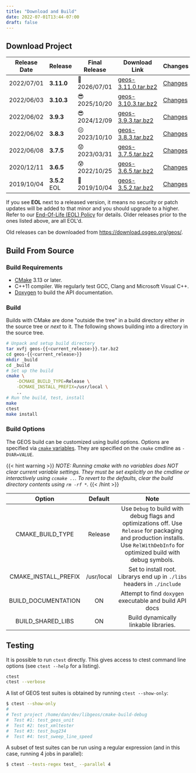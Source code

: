 ```yaml
---
title: "Download and Build"
date: 2022-07-01T13:44-07:00
draft: false
---
```



## Download Project

| Release Date | Release | Final Release | Download Link | Changes |
| ------------ | ------- | ------------- | ------- | ------- |
|  2022/07/01 | **3.11.0** | :green_heart: 2026/07/01 | [geos-3.11.0.tar.bz2](https://download.osgeo.org/geos/geos-3.11.0.tar.bz2) | [Changes](https://github.com/libgeos/geos/blob/3.11.0/NEWS.md) |
|  2022/06/03 | **3.10.3** | :sunglasses: 2025/10/20 | [geos-3.10.3.tar.bz2](https://download.osgeo.org/geos/geos-3.10.3.tar.bz2) | [Changes](https://github.com/libgeos/geos/blob/3.10.3/NEWS)
|  2022/06/02 | **3.9.3** |  :sunglasses: 2024/12/09 | [geos-3.9.3.tar.bz2](https://download.osgeo.org/geos/geos-3.9.3.tar.bz2) | [Changes](https://github.com/libgeos/geos/blob/3.9.3/NEWS) |
|  2022/06/02 | **3.8.3** |  :neutral_face: 2023/10/10 | [geos-3.8.3.tar.bz2](https://download.osgeo.org/geos/geos-3.8.3.tar.bz2) | [Changes](https://github.com/libgeos/geos/blob/3.8.3/NEWS) |
|  2022/06/08 | **3.7.5** |  :worried: 2023/03/31  | [geos-3.7.5.tar.bz2](https://download.osgeo.org/geos/geos-3.7.5.tar.bz2) | [Changes](https://github.com/libgeos/geos/blob/3.7.5/NEWS) |
|  2020/12/11 | **3.6.5** |  :cold_sweat: 2022/10/25 | [geos-3.6.5.tar.bz2](https://download.osgeo.org/geos/geos-3.6.5.tar.bz2) | [Changes](https://github.com/libgeos/geos/blob/3.6.5/NEWS) |
|  2019/10/04 | **3.5.2** EOL | :cursing_face: 2019/10/04|  [geos-3.5.2.tar.bz2](https://download.osgeo.org/geos/geos-3.5.2.tar.bz2) | [Changes](https://github.com/libgeos/geos/blob/3.5.2/NEWS) |

If you see **EOL** next to a released version, it means no security or patch updates will be added to that minor and you should upgrade to a higher.
Refer to our [End-Of-Life (EOL) Policy](/development/rfcs/rfc11/) for details.
Older releases prior to the ones listed above, are all EOL'd.

Old releases can be downloaded from https://download.osgeo.org/geos/.


## Build From Source

### Build Requirements

* [CMake](https://cmake.org/download/) 3.13 or later.
* C++11 compiler. We regularly test GCC, Clang and Microsoft Visual C++.
* [Doxygen](https://www.doxygen.nl/) to build the API documentation.

### Build

Builds with CMake are done "outside the tree" in a build directory either *in* the source tree or *next* to it.  The following shows building into a directory in the source tree.

```bash
# Unpack and setup build directory
tar xvfj geos-{{<current_release>}}.tar.bz2
cd geos-{{<current_release>}}
mkdir _build
cd _build
# Set up the build
cmake \
    -DCMAKE_BUILD_TYPE=Release \
    -DCMAKE_INSTALL_PREFIX=/usr/local \
    ..
# Run the build, test, install
make
ctest
make install
```


### Build Options

The GEOS build can be customized using build options.
Options are specified via [`cmake` variables](https://cmake.org/cmake/help/v2.8.8/cmake.html#section_Variables).
They are specified on the `cmake` cmdline as `-DVAR=VALUE`.

{{< hint warning >}}
*NOTE: Running cmake with no variables does NOT clear current variable settings. They must be set explicitly on the cmdline or interactively using `ccmake ..`. To revert to the defaults, clear the build directory contents using `rm -rf *`.*
{{< /hint >}}

| Option               | Default    | Note  |
| :------------------: | :--------: | :---: |
| CMAKE_BUILD_TYPE     | Release    | Use `Debug` to build with debug flags and optimizations off. Use `Release` for packaging and production installs. Use `RelWithDebInfo` for optimized build with debug symbols. |
| CMAKE_INSTALL_PREFIX | /usr/local | Set to install root. Librarys end up in `./libs` headers in `./include` |
| BUILD_DOCUMENTATION  | ON         | Attempt to find `doxygen` executable and build API docs |
| BUILD_SHARED_LIBS    | ON         | Build dynamically linkable libraries. |


## Testing

It is possible to run `ctest` directly. This gives access to ctest command line options (see `ctest --help` for a listing).

```bash
ctest
ctest --verbose
```

A list of GEOS test suites is obtained by running `ctest --show-only`:

```bash
$ ctest --show-only
#
# Test project /home/dan/dev/libgeos/cmake-build-debug
#  Test #1: test_geos_unit
#  Test #2: test_xmltester
#  Test #3: test_bug234
#  Test #4: test_sweep_line_speed
```

A subset of test suites can be run using a regular expression (and in this case, running 4 jobs in parallel):

```bash
$ ctest --tests-regex test_ --parallel 4
```

